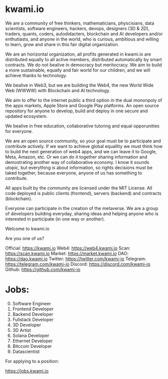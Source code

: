 # kwami.io

We are a community of free thinkers, mathematicians, physcisians, data scientists, software engineers, hackers, devops, designers (3D & 2D), traders, quants, coders, autodidacters, blockchain and AI developers and/or enthutiasts, and anyone in the world, who is curious, ambitious and willing to learn, grow and share in this fair digital organization.

We are an horizontal organization, all profits generated in kwami.io are distributed equally to all active members, distributed automatically by smart contracts. We do not bealive in democracy but meritocracy. We aim to build a more sustainable, equally and fair world for our children, and we will achieve thanks to technology.

We bealive in Web3, but we are building the Web4, the new World Wide Web (WWWW) with Blockchain and AI technology.

We aim to offer to the internet public a third option in the dual mononpoly of the apps markets, Apple Store and Google Play platforms. An open source repository for anyone to develop, build and deploy in one secure and updated ecosystem.

We bealive in free education, collaborative tutoring and equal opporunities for everyone.

We are an open source community, so your goal must be to participate and contribute actively. If we want to achieve global equallity we must think how to build the next generation of web4 apps, and we can leave it to Google, Meta, Amazon, etc. Or we can do it together sharing information and demostrating another way of collaborative economy. I know it sounds utopic, but everything is about information, so rights decisions must be taked together, because everyone, anyone of us has something to contribute.

All apps built by the community are licensed under the MIT License. All code deployed is public clients (frontend), servers (backend) and contracts (blockchain).

Everyone can participate in the creation of the metaverse. We are a group of developers building everyday, sharing ideas and helping anyone who is interested in participate (in one way or another).

Welcome to kwami.io

Are you one of us?

Official: https://kwami.io
Web4: https://web4.kwami.io
Scan: https://scan.kwami.io
Market: https://market.kwami.io
DAO: https://dao.kwami.io
Twitter: https://twitter.com/kwami-io
Telegram: https://telegram.com/kwami-io
Discord: https://discord.com/kwami-io
Github: https://github.com/kwami-io

# Jobs:

0. Software Engineer
1. Frontend Developer
2. Backend Developer
3. Fullstack Developer
4. 3D Developer
5. 3D Artist
6. Solana Developer
7. Ethernet Developer
8. Bitccoin Developer
9. Datascientist

For applying to a position:

https://jobs.kwami.io
